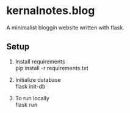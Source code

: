 # kernalnotes.blog
A minimalist bloggin website written with flask.

## Setup
1. Install requirements<br>
    pip install -r requirements.txt

2. Initialize database<br>
    flask init-db

3. To run locally<br>
    flask run
